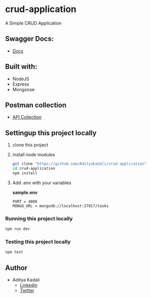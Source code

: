 # crud-application

A Simple CRUD Application

## Swagger Docs:

- [Docs](https://crud-application-production.up.railway.app/api-docs/)

## Built with:

- NodeJS
- Express
- Mongoose

## Postman collection

- [API Collection](./Tasks.postman_collection.json)

## Settingup this project locally

1. clone this project

2. install node modules

   ```bash
   git clone "https://github.com/Adityakadali/crud-application"
   cd crud-application
   npm install
   ```

3. Add .env with your variables

   **sample.env**

   ```
   PORT = 4000
   MONGO_URL = mongodb://localhost:27017/tasks
   ```

### Running this project locally

```bash
npm run dev
```

### Testing this project locally

```bash
npm test
```

## Author

- Aditya Kadali
  - [Linkedin](https://www.linkedin.com/in/aditya-kadali/)
  - [Twitter](https://twitter.com/adityakadali)
